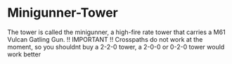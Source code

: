 # Minigunner-Tower
The tower is called the minigunner, a high-fire rate tower that carries a M61 Vulcan Gatling Gun.
!! IMPORTANT !! Crosspaths do not work at the moment, so you shouldnt buy a 2-2-0 tower, a 2-0-0 or 0-2-0 tower would work better
